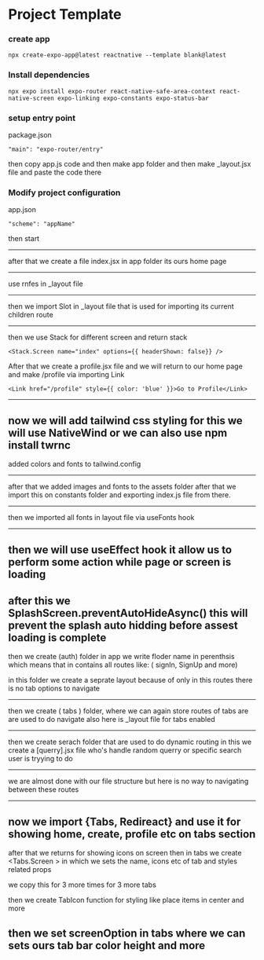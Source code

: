 # Project Template 

### create app
```
npx create-expo-app@latest reactnative --template blank@latest
```

### Install dependencies
```
npx expo install expo-router react-native-safe-area-context react-native-screen expo-linking expo-constants expo-status-bar
```

### setup entry point
package.json
```
"main": "expo-router/entry"
```

then copy app.js code and then make app folder and then make _layout.jsx file 
and paste the code there

### Modify project configuration
app.json
```
"scheme": "appName"
```

then start 

--- 
after that we create a file index.jsx in app folder its ours home page

---
use rnfes in _layout file

---
 then we import Slot in _layout file that is used for importing its current children route  

--- 
then we use Stack for different screen and return stack 
```
<Stack.Screen name="index" options={{ headerShown: false}} />
```

After that we create a profile.jsx file 
and we will return to our home page and make /profile via importing Link
```
<Link href="/profile" style={{ color: 'blue' }}>Go to Profile</Link>
```

---
now we will add tailwind css styling for this we will use NativeWind 
or we can also use npm install twrnc
---

added colors and fonts to tailwind.config

--- 
after that we added images and fonts to the assets folder after that we import this on constants folder and exporting index.js file from there.

--- 
then we imported all fonts in layout file via useFonts hook

---
then we will use useEffect hook it allow us to perform some action while page or screen is loading
---
after this we SplashScreen.preventAutoHideAsync()
this will prevent the splash auto hidding before assest loading is complete
---



then we create (auth) folder in app
we write floder name in perenthsis which means that in contains all routes 
like: ( signIn, SignUp and more)

in this folder we create a seprate layout because of only in this routes there is no tab options to navigate

---
then we create ( tabs ) folder, where we can again store routes of tabs are are used to do navigate also here is _layout file for tabs enabled

---
 then we create serach folder that are used to do dynamic routing
 in this we create a [querry].jsx file 
 who's handle random querry or specific search user is tryying to do

---

we are almost done with our file structure but here is no way to navigating between these routes

---
now we import {Tabs, Redireact} and use it for showing home, create, profile etc on tabs section
---


after that we returns <Tabs> for showing icons on screen then in tabs we create <Tabs.Screen > in which we sets the name, icons etc of tab and styles related props

we copy this for 3 more times for 3 more tabs

then we create TabIcon function for styling like place items in center and more

then we set screenOption in tabs where we can sets ours tab bar color height and more
----


